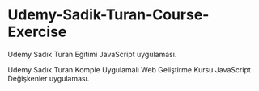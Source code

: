 # Udemy-Sadik-Turan-Course-Exercise
Udemy Sadık Turan Eğitimi JavaScript uygulaması.

Udemy Sadık Turan Komple Uygulamalı Web Geliştirme Kursu JavaScript Değişkenler uygulaması.
